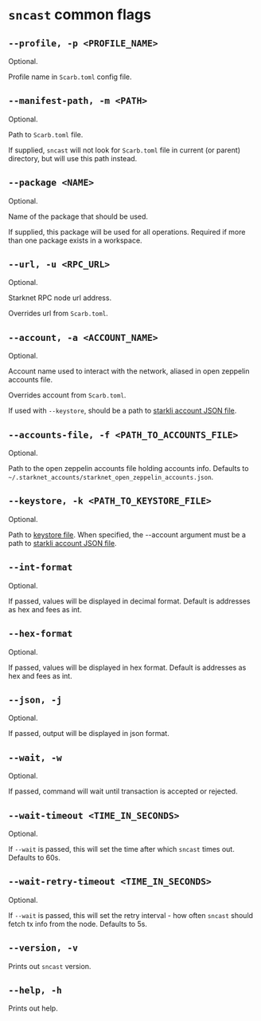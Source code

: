 # `sncast` common flags

## `--profile, -p <PROFILE_NAME>`
Optional.

Profile name in `Scarb.toml` config file.

## `--manifest-path, -m <PATH>`
Optional.

Path to `Scarb.toml` file.

If supplied, `sncast` will not look for `Scarb.toml` file in current (or parent) directory, but will use this path instead.

## `--package <NAME>`
Optional.

Name of the package that should be used.

If supplied, this package will be used for all operations. Required if more than one package exists in a workspace.

## `--url, -u <RPC_URL>`
Optional.

Starknet RPC node url address.

Overrides url from `Scarb.toml`.

## `--account, -a <ACCOUNT_NAME>`
Optional.

Account name used to interact with the network, aliased in open zeppelin accounts file.

Overrides account from `Scarb.toml`.

If used with `--keystore`, should be a path to [starkli account JSON file](https://book.starkli.rs/accounts#accounts).

## `--accounts-file, -f <PATH_TO_ACCOUNTS_FILE>`
Optional.

Path to the open zeppelin accounts file holding accounts info. Defaults to `~/.starknet_accounts/starknet_open_zeppelin_accounts.json`.

## `--keystore, -k <PATH_TO_KEYSTORE_FILE>`
Optional.

Path to [keystore file](https://book.starkli.rs/signers#encrypted-keystores).
When specified, the --account argument must be a path to [starkli account JSON file](https://book.starkli.rs/accounts#accounts).

## `--int-format`
Optional.

If passed, values will be displayed in decimal format. Default is addresses as hex and fees as int.

## `--hex-format`
Optional.

If passed, values will be displayed in hex format. Default is addresses as hex and fees as int.

## `--json, -j`
Optional.

If passed, output will be displayed in json format.

## `--wait, -w`
Optional.

If passed, command will wait until transaction is accepted or rejected.

## `--wait-timeout <TIME_IN_SECONDS>`
Optional.

If `--wait` is passed, this will set the time after which `sncast` times out. Defaults to 60s.

## `--wait-retry-timeout <TIME_IN_SECONDS>`
Optional.

If `--wait` is passed, this will set the retry interval - how often `sncast` should fetch tx info from the node. Defaults to 5s.

## `--version, -v`

Prints out `sncast` version.

## `--help, -h`

Prints out help.
